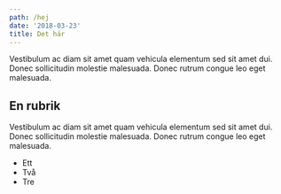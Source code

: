 ```yaml
---
path: /hej
date: '2018-03-23'
title: Det här
---
```

Vestibulum ac diam sit amet quam vehicula elementum sed sit amet dui. Donec sollicitudin molestie malesuada. Donec rutrum congue leo eget malesuada.

## En rubrik

Vestibulum ac diam sit amet quam vehicula elementum sed sit amet dui. Donec sollicitudin molestie malesuada. Donec rutrum congue leo eget malesuada.

* Ett
* Två
* Tre
